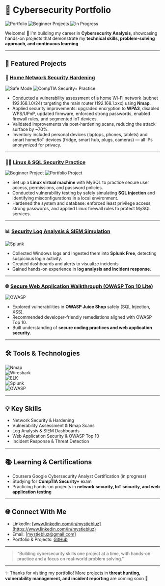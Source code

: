 # 🔐 Cybersecurity Portfolio  

![Portfolio](https://img.shields.io/badge/Portfolio-Cybersecurity-blueviolet)
![Beginner Projects](https://img.shields.io/badge/Level-Beginner-blue)
![In Progress](https://img.shields.io/badge/Status-In%20Progress-orange)

Welcome! 👋 I’m building my career in **Cybersecurity Analysis**, showcasing hands-on projects that demonstrate my **technical skills, problem-solving approach, and continuous learning**.  

---

## 🌟 Featured Projects

### 🏡 [Home Network Security Hardening](./home-network-security/README.md)  
![Safe Mode](https://img.shields.io/badge/Mode-Safe%20Mode-green)
![CompTIA Security+ Practice](https://img.shields.io/badge/CompTIA%20Security+-Practice-yellow)

- Conducted a vulnerability assessment of a home Wi-Fi network (subnet 192.168.1.0/24) targeting the main router (192.168.1.xxx) using **Nmap**.  
- Applied security improvements: upgraded encryption to **WPA3**, disabled WPS/UPnP, updated firmware, enforced strong passwords, enabled firewall rules, and segmented IoT devices.  
- Validated improvements via post-hardening scans, reducing the attack surface by ~70%.
- Inventory included personal devices (laptops, phones, tablets) and smart home/IoT devices (fridge, smart hub, plugs, cameras) — all IPs anonymized for privacy.

---

### 🐧💾 [Linux & SQL Security Practice](./linux-sql-security/README.md)  

![Beginner Project](https://img.shields.io/badge/Level-Beginner-blue)
![Portfolio Project](https://img.shields.io/badge/Portfolio-Yes-purple)

- Set up a **Linux virtual machine** with MySQL to practice secure user access, permissions, and password policies.  
- Conducted vulnerability testing by safely simulating **SQL injection** and identifying misconfigurations in a local environment.  
- Hardened the system and database: enforced least privilege access, strong passwords, and applied Linux firewall rules to protect MySQL services.  

---

### 📊 [Security Log Analysis & SIEM Simulation](./siem-log-analysis/README.md)  
![Splunk](https://img.shields.io/badge/Tool-Splunk-lightgrey)

- Collected Windows logs and ingested them into **Splunk Free**, detecting suspicious login activity.  
- Created dashboards and alerts to visualize incidents.  
- Gained hands-on experience in **log analysis and incident response**.  

---

### 🌐 [Secure Web Application Walkthrough (OWASP Top 10 Lite)](./owasp-web-app/README.md)  
![OWASP](https://img.shields.io/badge/Tool-OWASP_Juice_Shop-orange)

- Explored vulnerabilities in **OWASP Juice Shop** safely (SQL Injection, XSS).  
- Recommended developer-friendly remediations aligned with OWASP Top 10.  
- Built understanding of **secure coding practices and web application security**.  

---

## 🛠️ Tools & Technologies  

![Nmap](https://img.shields.io/badge/Tool-Nmap-blue)  
![Wireshark](https://img.shields.io/badge/Tool-Wireshark-blueviolet)  
![ELK](https://img.shields.io/badge/Tool-ELK_Stack-yellow)  
![Splunk](https://img.shields.io/badge/Tool-Splunk-lightgrey)  
![OWASP](https://img.shields.io/badge/Tool-OWASP_Juice_Shop-orange)  

---

## 💡 Key Skills  

- Network Security & Hardening  
- Vulnerability Assessment & Nmap Scans  
- Log Analysis & SIEM Dashboards  
- Web Application Security & OWASP Top 10  
- Incident Response & Threat Detection  

---

## 📚 Learning & Certifications  

- Coursera Google Cybersecurity Analyst Certification (in progress)  
- Studying for **CompTIA Security+** exam  
- Practicing hands-on projects in **network security, IoT security, and web application testing**  

---

## 🌐 Connect With Me  

- LinkedIn: [www.linkedin.com/in/mystiebluz](https://www.linkedin.com/in/mystiebluz)  
- Email: [mystiebluz@gmail.com]  
- Portfolio & Projects: [GitHub](https://github.com/mystiebluz)  

---

> “Building cybersecurity skills one project at a time, with hands-on practice and a focus on real-world problem solving.”



---

✨ Thanks for visiting my portfolio! More projects in **threat hunting, vulnerability management, and incident reporting** are coming soon 🚀
